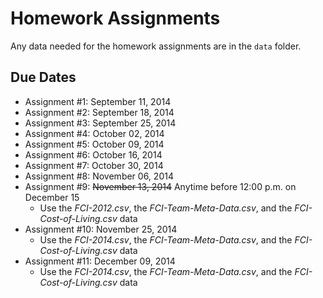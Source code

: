 Homework Assignments
=========

Any data needed for the homework assignments are in the `data` folder.

Due Dates
-------

- Assignment #1: September 11, 2014
- Assignment #2: September 18, 2014
- Assignment #3: September 25, 2014
- Assignment #4: October 02, 2014
- Assignment #5: October 09, 2014
- Assignment #6: October 16, 2014
- Assignment #7: October 30, 2014
- Assignment #8: November 06, 2014
- Assignment #9: ~~November 13, 2014~~ Anytime before 12:00 p.m. on December 15
	- Use the *FCI-2012.csv*, the *FCI-Team-Meta-Data.csv*, and the *FCI-Cost-of-Living.csv* data 
- Assignment #10: November 25, 2014
	- Use the *FCI-2014.csv*, the *FCI-Team-Meta-Data.csv*, and the *FCI-Cost-of-Living.csv* data 
- Assignment #11: December 09, 2014
	- Use the *FCI-2014.csv*, the *FCI-Team-Meta-Data.csv*, and the *FCI-Cost-of-Living.csv* data 
	
